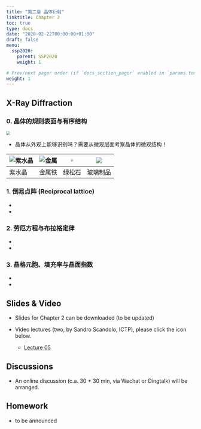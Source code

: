 ```yaml
---
title: "第二章 晶体衍射"
linktitle: Chapter 2
toc: true
type: docs
date: "2020-02-22T00:00:00+01:00"
draft: false
menu:
  ssp2020:
    parent: SSP2020
    weight: 1

# Prev/next pager order (if `docs_section_pager` enabled in `params.toml`)
weight: 1
---
```




## X-Ray Diffraction

### 0. 晶体的规则表面与有序结构

<img src="/courses/ssp2020/figs/dioptase.jpeg" style="zoom:60%;" name="square"/>

+ 晶体从外观上能够识别吗？需要从微观层面考察晶体的微观结构！

| ![紫水晶](/courses/ssp2020/figs/amethyst.jpg) | ![金属](/courses/ssp2020/figs/ion.jpg) | <img src="/courses/ssp2020/figs/turquoise.png" style="zoom:42%;" name="square"/> | <img src="/courses/ssp2020/figs/glasscrystal.jpg" style="zoom:100%;" name="square"/> |
| --------------------------------------------- | -------------------------------------- | ------------------------------------------------------------ | ------------------------------------------------------------ |
| 紫水晶                                        | 金属铁                                 | 绿松石                                                       | 玻璃制品                                                     |



### 1. 倒易点阵 (Reciprocal lattice)

+ 

+ 


### 2. 劳厄方程与布拉格定律

+ 
+ 

### 3. 晶格元胞、填充率与晶面指数

+ 

+ 

    

## Slides & Video

+ Slides for Chapter 2 can be downloaded (to be updated) 

  [^_^]:[![](/courses/ssp2020/figs/coverc1.jpg "Wei Li")](/courses/ssp2020/slides/slidesc2.pdf) 

+ Video lectures (two, by Sandro Scandolo, ICTP), please click the icon below.

  + [Lecture 05](https://www.bilibili.com/video/av47845416?p=5)
  

## Discussions

+ An online discussion (c.a. 30 + 30 min, via Wechat or Dingtalk) will be arranged.

  

## Homework

+ to be announced

